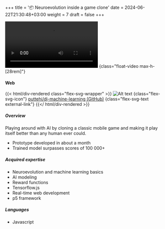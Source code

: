 +++
title = '📦 Neuroevolution inside a game clone'
date = 2024-06-22T21:30:48+03:00
weight = 7
draft = false
+++

![Alt text](mp4/machine_learning.mp4)
{class="float-video max-h-[28rem]"}

#### Web

{{< html/div-rendered class="flex-svg-wrapper" >}}
![Alt text](svg/code-slash.svg)
{class="flex-svg-icon"}
[puttehi/dj-machine-learning (GitHub)](https://github.com/puttehi/dj-machine-learning)
{class="flex-svg-text external-link"}
{{</ html/div-rendered >}}

##### Overview

Playing around with AI by cloning a classic mobile game and making it play itself better than any human ever could.

- Prototype developed in about a month
- Trained model surpasses scores of 100 000+

##### Acquired expertise

- Neuroevolution and machine learning basics
- AI modeling
- Reward functions
- Tensorflow.js
- Real-time web development
- p5 framework

##### Languages

- Javascript

